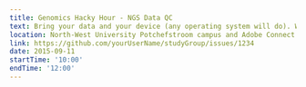 ```yaml
---
title: Genomics Hacky Hour - NGS Data QC
text: Bring your data and your device (any operating system will do). We'll look at quality reports for FASTQ data files
location: North-West University Potchefstroom campus and Adobe Connect for remote participants (Exact venue TBC)
link: https://github.com/yourUserName/studyGroup/issues/1234
date: 2015-09-11
startTime: '10:00'
endTime: '12:00'
---
```

